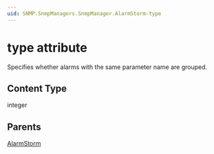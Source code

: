```yaml
---
uid: SNMP.SnmpManagers.SnmpManager.AlarmStorm-type
---
```


# type attribute

Specifies whether alarms with the same parameter name are grouped.

## Content Type

integer

## Parents

[AlarmStorm](xref:SNMP.SnmpManagers.SnmpManager.AlarmStorm)
